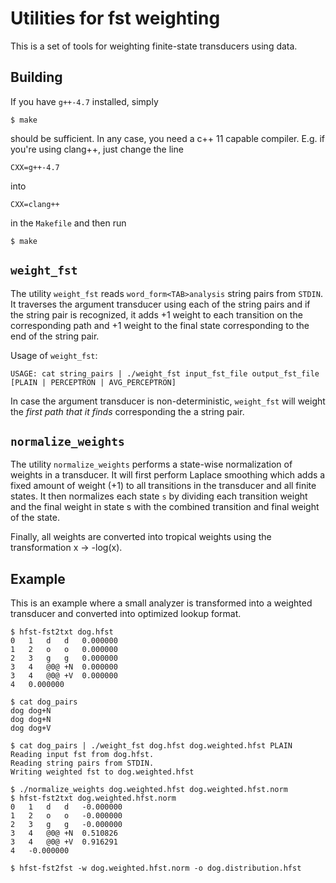 Utilities for fst weighting
===========================

This is a set of tools for weighting finite-state transducers using data.

Building
--------

If you have `g++-4.7` installed, simply

    $ make
    
should be sufficient. In any case, you need a c++ 11 capable compiler. E.g. if you're using clang++, just change the line

    CXX=g++-4.7
into

    CXX=clang++

in the `Makefile` and then run

    $ make

`weight_fst`
------------

The utility `weight_fst` reads `word_form<TAB>analysis` string pairs from `STDIN`. It traverses the argument transducer using each of the string pairs and if the string pair is recognized, it adds +1 weight to each transition on the corresponding path and +1 weight to the final state corresponding to the end of the string pair.

Usage of `weight_fst`:

`USAGE: cat string_pairs | ./weight_fst input_fst_file output_fst_file [PLAIN | PERCEPTRON | AVG_PERCEPTRON]`

In case the argument transducer is non-deterministic, `weight_fst` will weight the *first path that it finds* corresponding the a string pair. 

`normalize_weights`
-------------------

The utility `normalize_weights` performs a state-wise normalization of weights in a transducer. It will first perform Laplace smoothing which adds a fixed amount of weight (+1) to all transitions in the transducer and all finite states.
It then normalizes each state `s` by dividing each transition weight and the final weight in state s with the combined transition and final weight of the state.

Finally, all weights are converted into tropical weights using the transformation x -> -log(x).

Example
-------

This is an example where a small analyzer is transformed into a weighted transducer and converted into optimized lookup format.

    $ hfst-fst2txt dog.hfst 
    0	1	d	d	0.000000
    1	2	o	o	0.000000
    2	3	g	g	0.000000
    3	4	@0@	+N	0.000000
    3	4	@0@	+V	0.000000
    4	0.000000
   
    $ cat dog_pairs 
    dog	dog+N
    dog	dog+N
    dog	dog+V

    $ cat dog_pairs | ./weight_fst dog.hfst dog.weighted.hfst PLAIN
    Reading input fst from dog.hfst.
    Reading string pairs from STDIN.
    Writing weighted fst to dog.weighted.hfst

    $ ./normalize_weights dog.weighted.hfst dog.weighted.hfst.norm
    $ hfst-fst2txt dog.weighted.hfst.norm 
    0	1	d	d	-0.000000
    1	2	o	o	-0.000000
    2	3	g	g	-0.000000
    3	4	@0@	+N	0.510826
    3	4	@0@	+V	0.916291
    4	-0.000000

    $ hfst-fst2fst -w dog.weighted.hfst.norm -o dog.distribution.hfst

